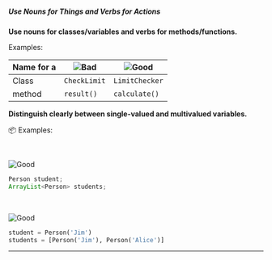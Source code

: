 <div id="title">

##### Use Nouns for Things and Verbs for Actions

</div>

<div id="body">

**Use nouns for classes/variables and verbs for methods/functions.**

<tip-box>

Examples:

Name for a | ![][Bad]        | ![][Good]
-----------|-----------------|----------------
Class      |`CheckLimit`     | `LimitChecker`           
method     |`result()`       | `calculate()`  

</tip-box>


**Distinguish clearly between single-valued and multivalued variables.**

<tip-box>

:package: Examples:

<tabs> 
  <tab header="Java">

![][Good]
```java
Person student;
ArrayList<Person> students;
```
  </tab>
  <tab header="Python">

![][Good]
```python
student = Person('Jim')
students = [Person('Jim'), Person('Alice')]
```
</tab>
</tabs><hr>



</tip-box>

[Bad]: {{baseUrl}}/images/Bad.png "Bad"
[Good]: {{baseUrl}}/images/Good.png "Good"

</div>

<div id="extras">
</div>
